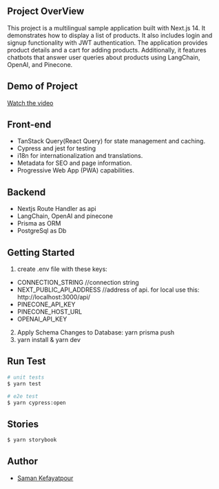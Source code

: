 ## Project OverView
This project is a multilingual sample application built with Next.js 14. It demonstrates how to display a list of products. It also includes login and signup functionality with JWT authentication. The application provides product details and a cart for adding products. Additionally, it features chatbots that answer user queries about products using LangChain, OpenAI, and Pinecone.

## Demo of Project
[Watch the video](https://www.linkedin.com/posts/samankefayatpour_ecommerce-ai-chatbot-activity-7262047243799592960-G15o?utm_source=share&utm_medium=member_desktop)

## Front-end
- TanStack Query(React Query) for state management and caching.
- Cypress and jest for testing
- i18n for internationalization and translations.
- Metadata for SEO and page information.
- Progressive Web App (PWA) capabilities.

## Backend
- Nextjs Route Handler as api
- LangChain, OpenAI and pinecone
- Prisma as ORM
- PostgreSql as Db

## Getting Started
1. create .env file with these keys:
 - CONNECTION_STRING //connection string
 - NEXT_PUBLIC_API_ADDRESS //address of api. for local use this: http://localhost:3000/api/
 - PINECONE_API_KEY
 - PINECONE_HOST_URL
 - OPENAI_API_KEY 
2. Apply Schema Changes to Database: yarn prisma push
3. yarn install & yarn dev

## Run Test
```bash
# unit tests
$ yarn test

# e2e test
$ yarn cypress:open
```
## Stories
```bash
$ yarn storybook
```
## Author
- [Saman Kefayatpour](https://www.linkedin.com/in/samankefayatpour/)
